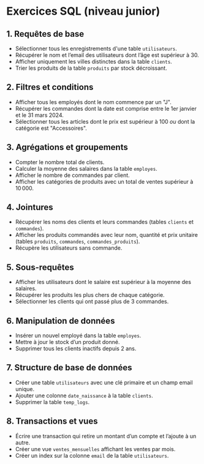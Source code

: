 # Exercices SQL (niveau junior)

## 1. Requêtes de base

- Sélectionner tous les enregistrements d'une table `utilisateurs`.  
- Récupérer le nom et l’email des utilisateurs dont l’âge est supérieur à 30.  
- Afficher uniquement les villes distinctes dans la table `clients`.  
- Trier les produits de la table `produits` par stock décroissant.

## 2. Filtres et conditions

- Afficher tous les employés dont le nom commence par un "J".  
- Récupérer les commandes dont la date est comprise entre le 1er janvier et le 31 mars 2024.  
- Sélectionner tous les articles dont le prix est supérieur à 100 *ou* dont la catégorie est "Accessoires".

## 3. Agrégations et groupements

- Compter le nombre total de clients.  
- Calculer la moyenne des salaires dans la table `employes`.  
- Afficher le nombre de commandes par client.  
- Afficher les catégories de produits avec un total de ventes supérieur à 10 000.

## 4. Jointures

- Récupérer les noms des clients et leurs commandes (tables `clients` et `commandes`).  
- Afficher les produits commandés avec leur nom, quantité et prix unitaire (tables `produits`, `commandes`, `commandes_produits`).  
- Récupère les utilisateurs sans commande.

## 5. Sous-requêtes

- Afficher les utilisateurs dont le salaire est supérieur à la moyenne des salaires.  
- Récupérer les produits les plus chers de chaque catégorie.  
- Sélectionner les clients qui ont passé plus de 3 commandes.

## 6. Manipulation de données

- Insérer un nouvel employé dans la table `employes`.  
- Mettre à jour le stock d’un produit donné.  
- Supprimer tous les clients inactifs depuis 2 ans.

## 7. Structure de base de données

- Créer une table `utilisateurs` avec une clé primaire et un champ email unique.  
- Ajouter une colonne `date_naissance` à la table `clients`.  
- Supprimer la table `temp_logs`.

## 8. Transactions et vues

- Écrire une transaction qui retire un montant d’un compte et l’ajoute à un autre.  
- Créer une vue `ventes_mensuelles` affichant les ventes par mois.  
- Créer un index sur la colonne `email` de la table `utilisateurs`.
